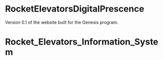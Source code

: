 # RocketElevatorsDigitalPrescence

Version 0.1 of the website built for the Genesis program. 
# Rocket_Elevators_Information_System
